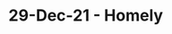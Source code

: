 # 29-Dec-21 - Homely


<!-- #daily/home -->

<!-- {BearID:C7E7961B-96E8-4A0B-8091-717110120034-77888-000003282515FFA5} -->
